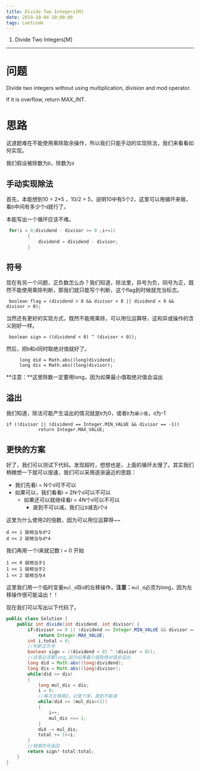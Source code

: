 ```yaml
---
title: Divide Two Integers[M]
date: 2019-10-04 10:00:00
tags: Leetcode
---
```


1. Divide Two Integers[M]

------

# 问题

Divide two integers without using multiplication, division and mod operator.

If it is overflow, return MAX_INT.

# 思路

这道题难在不能使用乘除取余操作，所以我们只能手动的实现除法，我们来看看如何实现。

我们假设被除数为`D`，除数为`d`

## 手动实现除法

首先，本能想到10 = 2*5 ，10/2 = 5，说明10中有5个2，这里可以用循环来做，看`D`中间有多少个`d`就行了。

本能写出一个循环应该不难。

```java
 for(i = 0;dividend - divisor >= 0 ;i+=1)
        {
            dividend = dividend - divisor;
        }

```

## 符号

现在有另一个问题，正负数怎么办？我们知道，除法里，异号为负，同号为正，既然不能使用乘除判断，那我们就只能写个判断，这个flag到时候就充当标志。

```
 boolean flag = (dividend > 0 && divisor < 0 || dividend < 0 && divisor > 0);
```

当然还有更好的实现方式，既然不能用乘除，可以用位运算呀，这和异或操作的含义刚好一样。

```
 boolean sign = ((dividend < 0) ^ (divisor < 0));
```

然后，把`D`和`d`同时取绝对值就好了。

```
	 long did = Math.abs((long)dividend);
     long dis = Math.abs((long)divisor);
```

**注意：**这里除数一定要用long，因为如果最小值取绝对值会溢出

## 溢出

我们知道，除法可能产生溢出的情况就是`D`为0，或者`D`为`最小值`，`d`为-1

```
if (!divisor || (dividend == Integer.MIN_VALUE && divisor == -1))
            return Integer.MAX_VALUE;
```

## 更快的方案

好了，我们可以测试下代码。发现超时，想想也是，上面的循环太慢了。其实我们稍微想一下就可以提速，我们可以采用逐渐逼近的思路：

- 我们先看i = N个`d`可不可以
- 如果可以，我们看看i = 2N个`d`可以不可以
  - 如果还可以就继续看i = 4N个`d`可以不可以
    - 直到不可以减，我们让`D`减去i个`d` 

这里为什么使用2的倍数，因为可以用位运算呀~~

```
d << 1 就相当与d*2
d << 2 就相当与d*4
```

我们再用一个i来就记数 i = 0 开始

```
1 << 0 就相当于1
1 << 1 就相当于2
1 << 2 就相当与4
```

这里我们用一个临时变量`mul_d`存`d`的左移操作，**注意：**`mul_d`必须为long，因为左移操作很可能溢出！！

现在我们可以写出以下代码了。

```java
public class Solution {
    public int divide(int dividend, int divisor) {
        if(divisor == 0 || (dividend == Integer.MIN_VALUE && divisor == -1))
            return Integer.MAX_VALUE;
        int i,total = 0;
        //判断正负号
        boolean sign = ((dividend < 0) ^ (divisor < 0));
        //这里必须要long,因为如果最小值取绝对值会溢出
        long did = Math.abs((long)dividend);
        long dis = Math.abs((long)divisor);
        while(did >= dis)
        {
            long mul_dis = dis;
            i = 0;
            //每次左移乘2，记录下来，直到不能减
            while(did >= (mul_dis<<1)) 
            {
                i++;
                mul_dis <<= 1;
            }
            did -= mul_dis;
            total += 1<<i;
        }
        //根据符号返回
        return sign?-total:total;
    }
}
```

